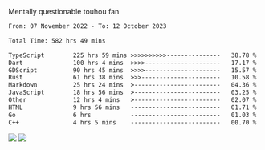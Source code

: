 Mentally questionable touhou fan



<!--START_SECTION:waka-->

```txt
From: 07 November 2022 - To: 12 October 2023

Total Time: 582 hrs 49 mins

TypeScript        225 hrs 59 mins >>>>>>>>>>---------------   38.78 %
Dart              100 hrs 4 mins  >>>>---------------------   17.17 %
GDScript          90 hrs 45 mins  >>>>---------------------   15.57 %
Rust              61 hrs 38 mins  >>>----------------------   10.58 %
Markdown          25 hrs 24 mins  >------------------------   04.36 %
JavaScript        18 hrs 56 mins  >------------------------   03.25 %
Other             12 hrs 4 mins   >------------------------   02.07 %
HTML              9 hrs 56 mins   -------------------------   01.71 %
Go                6 hrs           -------------------------   01.03 %
C++               4 hrs 5 mins    -------------------------   00.70 %
```

<!--END_SECTION:waka-->

![](https://posei.me/horse_going_hard.gif)
![](https://posei.me/horse_going_hard.gif)
